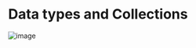 # Data types and Collections

![image](https://user-images.githubusercontent.com/63545175/170297087-1853b636-1316-4491-ab4a-74adb43feff9.png)
